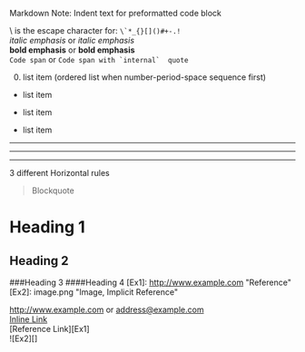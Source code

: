 Markdown Note: Indent text for preformatted code block

\ is the escape character for: ``\`*_{}[]()#+-.!``  
*italic emphasis* or _italic emphasis_  
**bold emphasis** or __bold emphasis__  
`Code span` or ``Code span with `internal`  quote``  

0. list item (ordered list when number-period-space sequence first)
* list item 
- list item
+ list item

- - -
___
*****
3 different Horizontal rules
>Blockquote
>

Heading 1
=
Heading 2
-
###Heading 3
####Heading 4
[Ex1]: http://www.example.com "Reference"
[Ex2]: image.png "Image, Implicit Reference"

<http://www.example.com>  or <address@example.com>  
[Inline Link](http://www.example.com "Inline")  
[Reference Link][Ex1]  
![Ex2][]
